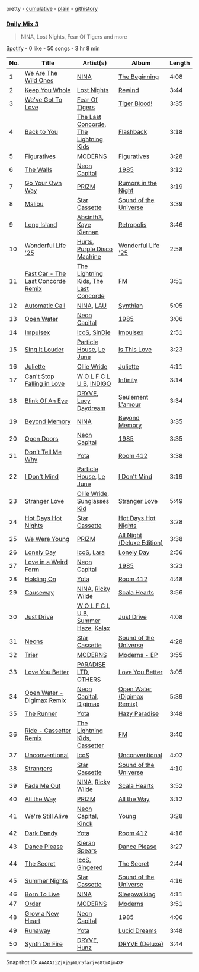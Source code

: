 pretty - [cumulative](/playlists/cumulative/37i9dQZF1E35e9J8tSSlk3.md) - [plain](/playlists/plain/37i9dQZF1E35e9J8tSSlk3) - [githistory](https://github.githistory.xyz/mdn522/spotify-playlist-archive/blob/main/playlists/plain/37i9dQZF1E35e9J8tSSlk3)

### [Daily Mix 3](https://open.spotify.com/playlist/37i9dQZF1E35e9J8tSSlk3)

> NINA, Lost Nights, Fear Of Tigers and more

[Spotify](https://open.spotify.com/user/spotify) - 0 like - 50 songs - 3 hr 8 min

| No. | Title | Artist(s) | Album | Length |
|---|---|---|---|---|
| 1 | [We Are The Wild Ones](https://open.spotify.com/track/47sYO4nGUgeWkM0qrUqVoA) | [NINA](https://open.spotify.com/artist/31KAV0Dg1UNmnfSmvLT2XG) | [The Beginning](https://open.spotify.com/album/6i54ZxDOGr9TpYQ6zp3ejH) | 4:08 |
| 2 | [Keep You Whole](https://open.spotify.com/track/6paa6GdJDXEIYszZ7NknYX) | [Lost Nights](https://open.spotify.com/artist/2GcwyeNNWcsofm42pOXvAT) | [Rewind](https://open.spotify.com/album/0w69w80dr4pNgM0zMDhpAk) | 3:44 |
| 3 | [We've Got To Love](https://open.spotify.com/track/0Su8ecAvD9SYjfGTeuXO39) | [Fear Of Tigers](https://open.spotify.com/artist/2eMdch9qwgd4eJoU4Wgsuy) | [Tiger Blood!](https://open.spotify.com/album/5iSP51CtLz0llWQQfVqy2n) | 3:35 |
| 4 | [Back to You](https://open.spotify.com/track/2Hze9msIUNnpFoMW43WanL) | [The Last Concorde](https://open.spotify.com/artist/2KUatsujkauMbv3nhBQzbY), [The Lightning Kids](https://open.spotify.com/artist/5swU5DPjch0LugnGOAmjgD) | [Flashback](https://open.spotify.com/album/4UOvVM19PJe6wQI4lXOqyz) | 3:18 |
| 5 | [Figuratives](https://open.spotify.com/track/5wJInZJJbCNBFf6u5SoQ7U) | [MODERNS](https://open.spotify.com/artist/11ixZj3J67XqAo6Tzn3vcf) | [Figuratives](https://open.spotify.com/album/4R83r8uqp3zKtTUB8GhCZE) | 3:28 |
| 6 | [The Walls](https://open.spotify.com/track/2N5I0ZGwlNZQfeK3436bnq) | [Neon Capital](https://open.spotify.com/artist/7oat0qyfHf6VP8SnMwSN0J) | [1985](https://open.spotify.com/album/1XwgfPzzkiFkDa7YtfbXhV) | 3:12 |
| 7 | [Go Your Own Way](https://open.spotify.com/track/3tgDtzjdrHaUF1IE5kg0OZ) | [PRIZM](https://open.spotify.com/artist/0elWefATNt1GKkpPX2L5bo) | [Rumors in the Night](https://open.spotify.com/album/2yLAXo3cRtI6tULBE1edj4) | 3:19 |
| 8 | [Malibu](https://open.spotify.com/track/4Vuiizpe9kXnwxS8mUG9Qq) | [Star Cassette](https://open.spotify.com/artist/6MDOIbIoMU6Mwf90DzccQy) | [Sound of the Universe](https://open.spotify.com/album/4VNqxrJRnHWEdNEZ2sSPx2) | 3:39 |
| 9 | [Long Island](https://open.spotify.com/track/1lMjZqCXMgLFCtyW3oYmIY) | [Absinth3](https://open.spotify.com/artist/2rP6AMwZCN1E1zl5Rpxftm), [Kaye Kiernan](https://open.spotify.com/artist/6oqTN3xSzKg4nRiYoEZD7m) | [Retropolis](https://open.spotify.com/album/6ZraDhNRpjPMOexSsLctD3) | 3:46 |
| 10 | [Wonderful Life '25](https://open.spotify.com/track/3HiwSiBqwXHy20VUVv44We) | [Hurts](https://open.spotify.com/artist/3w4VAlllkAWI6m0AV0Gn6a), [Purple Disco Machine](https://open.spotify.com/artist/2WBJQGf1bT1kxuoqziH5g4) | [Wonderful Life '25](https://open.spotify.com/album/1AF8ip6XRTWQkN1y5rQm2a) | 2:58 |
| 11 | [Fast Car \- The Last Concorde Remix](https://open.spotify.com/track/4WWBjuhUNzxiUw5uh55zCw) | [The Lightning Kids](https://open.spotify.com/artist/5swU5DPjch0LugnGOAmjgD), [The Last Concorde](https://open.spotify.com/artist/2KUatsujkauMbv3nhBQzbY) | [FM](https://open.spotify.com/album/2C9S3kCK5YUq5pQRW5ptbJ) | 3:51 |
| 12 | [Automatic Call](https://open.spotify.com/track/7JinJGlnDplCzm3Cp23rWm) | [NINA](https://open.spotify.com/artist/31KAV0Dg1UNmnfSmvLT2XG), [LAU](https://open.spotify.com/artist/3i1ZPTMkrfR7cAHBY77Bz4) | [Synthian](https://open.spotify.com/album/63L4x13H3mr4mzpUMWTO4Z) | 5:05 |
| 13 | [Open Water](https://open.spotify.com/track/4HV4qiNaFmz7XG9WhDtJwe) | [Neon Capital](https://open.spotify.com/artist/7oat0qyfHf6VP8SnMwSN0J) | [1985](https://open.spotify.com/album/1XwgfPzzkiFkDa7YtfbXhV) | 3:06 |
| 14 | [Impulsex](https://open.spotify.com/track/5D6Waiuy4xj0AxuLmS7NIw) | [IcoS](https://open.spotify.com/artist/41GQStG7yqyPqbOKvouab8), [SinDie](https://open.spotify.com/artist/4EfaL3jkOiurd0hHmCgn7Y) | [Impulsex](https://open.spotify.com/album/72A9R2MplbN0gpUzqq2ubL) | 2:51 |
| 15 | [Sing It Louder](https://open.spotify.com/track/3T3B2VppIHXaYvJneNcTAZ) | [Particle House](https://open.spotify.com/artist/4R2DybM5OIPMBklyGe0ZKS), [Le June](https://open.spotify.com/artist/7j1lSJOJQBRw80bRit36Fs) | [Is This Love](https://open.spotify.com/album/4M178TsmmIbvOeQSFttD51) | 3:23 |
| 16 | [Juliette](https://open.spotify.com/track/3Qaq3lUUawG3MEWvRcNBcx) | [Ollie Wride](https://open.spotify.com/artist/1anhHn744LbctzF9EHpvea) | [Juliette](https://open.spotify.com/album/5VaCnUX81FIABubwY9Zu4z) | 4:11 |
| 17 | [Can't Stop Falling in Love](https://open.spotify.com/track/7If0Y9si7R6TQWRUa96m1S) | [W O L F C L U B](https://open.spotify.com/artist/4dCDYKtFTMnKCI9PvEwMQX), [INDIGO](https://open.spotify.com/artist/4wmPTgjgiy9LORtWlKAFCb) | [Infinity](https://open.spotify.com/album/4ZZvoPh5Qk1ynqclUbl8G4) | 3:14 |
| 18 | [Blink Of An Eye](https://open.spotify.com/track/3u0e0Q1QuAV8BLSXU6QyJR) | [DRYVE](https://open.spotify.com/artist/56Adjcmdh6qICMhFUOuPER), [Lucy Daydream](https://open.spotify.com/artist/0RQEMnWcCrVW4vkPFbAVsg) | [Seulement L'amour](https://open.spotify.com/album/4iazGUmWUolXNizuTWPLOg) | 3:34 |
| 19 | [Beyond Memory](https://open.spotify.com/track/7zmbtfKgZMTQ1GlqBno5T5) | [NINA](https://open.spotify.com/artist/31KAV0Dg1UNmnfSmvLT2XG) | [Beyond Memory](https://open.spotify.com/album/0KGWOAde97ZeOypR6kcLad) | 3:35 |
| 20 | [Open Doors](https://open.spotify.com/track/4IQyJMKk4ewL2kiGi3jhUB) | [Neon Capital](https://open.spotify.com/artist/7oat0qyfHf6VP8SnMwSN0J) | [1985](https://open.spotify.com/album/1XwgfPzzkiFkDa7YtfbXhV) | 3:35 |
| 21 | [Don't Tell Me Why](https://open.spotify.com/track/3TGuvvLDr9IW2xgoTpWFsZ) | [Yota](https://open.spotify.com/artist/4U3vYFeDgmRT6RETWVgTe0) | [Room 412](https://open.spotify.com/album/664C4hYe1gi36jKgnYHyFp) | 3:38 |
| 22 | [I Don't Mind](https://open.spotify.com/track/6FR410XjipcpHIsmv1bYKA) | [Particle House](https://open.spotify.com/artist/4R2DybM5OIPMBklyGe0ZKS), [Le June](https://open.spotify.com/artist/7j1lSJOJQBRw80bRit36Fs) | [I Don't Mind](https://open.spotify.com/album/6Pl2CxE7JL9FaSmbMsC7bG) | 3:19 |
| 23 | [Stranger Love](https://open.spotify.com/track/5TwUyeC78le23W2PM13B8c) | [Ollie Wride](https://open.spotify.com/artist/1anhHn744LbctzF9EHpvea), [Sunglasses Kid](https://open.spotify.com/artist/0jn6ofLtVkXpuH2mmV8J82) | [Stranger Love](https://open.spotify.com/album/0s0HwzmVUrc1wau3dZmY7L) | 5:49 |
| 24 | [Hot Days Hot Nights](https://open.spotify.com/track/3Bo9SPdYvVZ7zoi2UzRckq) | [Star Cassette](https://open.spotify.com/artist/6MDOIbIoMU6Mwf90DzccQy) | [Hot Days Hot Nights](https://open.spotify.com/album/2HXN9n2JN179YM2HN2gETL) | 3:28 |
| 25 | [We Were Young](https://open.spotify.com/track/0WkVBNfptu21IW0ubJZLLY) | [PRIZM](https://open.spotify.com/artist/0elWefATNt1GKkpPX2L5bo) | [All Night \(Deluxe Edition\)](https://open.spotify.com/album/10XsGcPLT5yXbGQEpziLOR) | 3:38 |
| 26 | [Lonely Day](https://open.spotify.com/track/1XinEvT0MeHJFezyGaxYr8) | [IcoS](https://open.spotify.com/artist/41GQStG7yqyPqbOKvouab8), [Lara](https://open.spotify.com/artist/1ho5agioirjUoIqa69feqe) | [Lonely Day](https://open.spotify.com/album/45eQ6AxWyU5dsvntWFOUtx) | 2:56 |
| 27 | [Love in a Weird Form](https://open.spotify.com/track/3xfXZAYBHOE4Lo8pUcPLXh) | [Neon Capital](https://open.spotify.com/artist/7oat0qyfHf6VP8SnMwSN0J) | [1985](https://open.spotify.com/album/1XwgfPzzkiFkDa7YtfbXhV) | 3:23 |
| 28 | [Holding On](https://open.spotify.com/track/6xf5UJERauqln8Scj5qMLg) | [Yota](https://open.spotify.com/artist/4U3vYFeDgmRT6RETWVgTe0) | [Room 412](https://open.spotify.com/album/664C4hYe1gi36jKgnYHyFp) | 4:48 |
| 29 | [Causeway](https://open.spotify.com/track/097MLUzhoxXJFxpem82ZIq) | [NINA](https://open.spotify.com/artist/31KAV0Dg1UNmnfSmvLT2XG), [Ricky Wilde](https://open.spotify.com/artist/2ZCBHE5iQcL1itMDZHR6OR) | [Scala Hearts](https://open.spotify.com/album/3XJgDezQc8v67VolopnBt1) | 3:56 |
| 30 | [Just Drive](https://open.spotify.com/track/2rQbDCtrX3H3cGwqH3JmPv) | [W O L F C L U B](https://open.spotify.com/artist/4dCDYKtFTMnKCI9PvEwMQX), [Summer Haze](https://open.spotify.com/artist/3xJPygbzx0pAUV4yzJM17V), [Kalax](https://open.spotify.com/artist/2o88SjmtVVVyCmTGCuSPoY) | [Just Drive](https://open.spotify.com/album/6FHuJNrXDqeH1YqXeapWtv) | 4:08 |
| 31 | [Neons](https://open.spotify.com/track/0b37q3gES2jYdXcJhsqWf9) | [Star Cassette](https://open.spotify.com/artist/6MDOIbIoMU6Mwf90DzccQy) | [Sound of the Universe](https://open.spotify.com/album/4VNqxrJRnHWEdNEZ2sSPx2) | 4:28 |
| 32 | [Trier](https://open.spotify.com/track/73hQed5Fy3VEh5deQtk19U) | [MODERNS](https://open.spotify.com/artist/11ixZj3J67XqAo6Tzn3vcf) | [Moderns \- EP](https://open.spotify.com/album/0c4pAXL7p0iRG4qxUzcoqW) | 3:55 |
| 33 | [Love You Better](https://open.spotify.com/track/0LWWB2eRVVlJHfLaS6JScU) | [PARADISE LTD](https://open.spotify.com/artist/0ahtFYd681pvCSkj1vh8lv), [OTHERS](https://open.spotify.com/artist/2AIjsVI1VwBzZM8ZQQ3Oib) | [Love You Better](https://open.spotify.com/album/1b3LFH1OrYCgYUPnunJmgb) | 3:05 |
| 34 | [Open Water \- Digimax Remix](https://open.spotify.com/track/36ODjRujpVRO02GOr972l5) | [Neon Capital](https://open.spotify.com/artist/7oat0qyfHf6VP8SnMwSN0J), [Digimax](https://open.spotify.com/artist/2ghHmi8RjfNvh19cdlB58C) | [Open Water \(Digimax Remix\)](https://open.spotify.com/album/2NBUoCwP8aeFoVRwlKZFwL) | 5:39 |
| 35 | [The Runner](https://open.spotify.com/track/2HG2iqJZrd7ved05JRcDF5) | [Yota](https://open.spotify.com/artist/4U3vYFeDgmRT6RETWVgTe0) | [Hazy Paradise](https://open.spotify.com/album/1QrTgpPG09MXIf9NvKENrx) | 3:48 |
| 36 | [Ride \- Cassetter Remix](https://open.spotify.com/track/3nCFIwlHXwuLSSMJ6XasLK) | [The Lightning Kids](https://open.spotify.com/artist/5swU5DPjch0LugnGOAmjgD), [Cassetter](https://open.spotify.com/artist/6rzOP8pWzUuXlniCGCtrcE) | [FM](https://open.spotify.com/album/2C9S3kCK5YUq5pQRW5ptbJ) | 3:40 |
| 37 | [Unconventional](https://open.spotify.com/track/70PsM2jzGrmPPN8zbUDLBq) | [IcoS](https://open.spotify.com/artist/41GQStG7yqyPqbOKvouab8) | [Unconventional](https://open.spotify.com/album/4AM3nycL2VtRORdXQEQRVV) | 4:02 |
| 38 | [Strangers](https://open.spotify.com/track/2RESgWnpANjR8jDujVzJ5T) | [Star Cassette](https://open.spotify.com/artist/6MDOIbIoMU6Mwf90DzccQy) | [Sound of the Universe](https://open.spotify.com/album/4VNqxrJRnHWEdNEZ2sSPx2) | 4:10 |
| 39 | [Fade Me Out](https://open.spotify.com/track/0YFQURGb9qXfOSQB25tUcj) | [NINA](https://open.spotify.com/artist/31KAV0Dg1UNmnfSmvLT2XG), [Ricky Wilde](https://open.spotify.com/artist/2ZCBHE5iQcL1itMDZHR6OR) | [Scala Hearts](https://open.spotify.com/album/3XJgDezQc8v67VolopnBt1) | 3:52 |
| 40 | [All the Way](https://open.spotify.com/track/3IXQOgqppS5czwuKqm6yoi) | [PRIZM](https://open.spotify.com/artist/0elWefATNt1GKkpPX2L5bo) | [All the Way](https://open.spotify.com/album/1o4ZoaecxNu1sj2Xh9NCOO) | 3:12 |
| 41 | [We're Still Alive](https://open.spotify.com/track/7mya4wugryq6QhvQyuWfxn) | [Neon Capital](https://open.spotify.com/artist/7oat0qyfHf6VP8SnMwSN0J), [Kinck](https://open.spotify.com/artist/3WIqCpjYUrR2Bt9rFYNaej) | [Young](https://open.spotify.com/album/5N3xdl8DaXXedlMd79ZsNW) | 3:28 |
| 42 | [Dark Dandy](https://open.spotify.com/track/6ARcZiGguIvb5HlP9b9Swk) | [Yota](https://open.spotify.com/artist/4U3vYFeDgmRT6RETWVgTe0) | [Room 412](https://open.spotify.com/album/664C4hYe1gi36jKgnYHyFp) | 4:16 |
| 43 | [Dance Please](https://open.spotify.com/track/4w5yPvYt8DDScnbIeMSDx2) | [Kieran Spears](https://open.spotify.com/artist/4yKqIok4jsYSXoZK9YZ0Or) | [Dance Please](https://open.spotify.com/album/4a2yAeTbKtfYJ1uG0PLYvV) | 3:27 |
| 44 | [The Secret](https://open.spotify.com/track/4rEBdCJ2U1uVcgx37G9U2z) | [IcoS](https://open.spotify.com/artist/41GQStG7yqyPqbOKvouab8), [Gingered](https://open.spotify.com/artist/5i14DPdn0eV3JQifWD0PpZ) | [The Secret](https://open.spotify.com/album/1cSaYngEub7puXLehMZaWW) | 2:44 |
| 45 | [Summer Nights](https://open.spotify.com/track/51sOgKqIwXDNiQRyVKjTjY) | [Star Cassette](https://open.spotify.com/artist/6MDOIbIoMU6Mwf90DzccQy) | [Sound of the Universe](https://open.spotify.com/album/4VNqxrJRnHWEdNEZ2sSPx2) | 4:16 |
| 46 | [Born To Live](https://open.spotify.com/track/1ebNN5d432PvKV5VK0MD06) | [NINA](https://open.spotify.com/artist/31KAV0Dg1UNmnfSmvLT2XG) | [Sleepwalking](https://open.spotify.com/album/6U2FUoIegrcJidus6hEds8) | 4:11 |
| 47 | [Order](https://open.spotify.com/track/3hbHEgVh4YVXgSeYK5Tz7I) | [MODERNS](https://open.spotify.com/artist/11ixZj3J67XqAo6Tzn3vcf) | [Moderns](https://open.spotify.com/album/4HSb5pGIhZJjH9GOghpdGP) | 3:51 |
| 48 | [Grow a New Heart](https://open.spotify.com/track/6Fie7lLwPtS5e0HUkpLoms) | [Neon Capital](https://open.spotify.com/artist/7oat0qyfHf6VP8SnMwSN0J) | [1985](https://open.spotify.com/album/1XwgfPzzkiFkDa7YtfbXhV) | 4:06 |
| 49 | [Runaway](https://open.spotify.com/track/4KOiHCmFTqoDTsN9Kaw2QA) | [Yota](https://open.spotify.com/artist/4U3vYFeDgmRT6RETWVgTe0) | [Lucid Dreams](https://open.spotify.com/album/7o1gcPY3LzKKDK4JvE00g2) | 3:48 |
| 50 | [Synth On Fire](https://open.spotify.com/track/7grYyFAA6pkuP8r9aMI2AD) | [DRYVE](https://open.spotify.com/artist/56Adjcmdh6qICMhFUOuPER), [Hunz](https://open.spotify.com/artist/6Y8EHUFoN7EDFD9WoxAnMd) | [DRYVE \(Deluxe\)](https://open.spotify.com/album/6kbr4rW0WCxUB4up9sJNTu) | 3:44 |

Snapshot ID: `AAAAAJiZjXj5pWUr5farj+e8tmAjm4XF`
